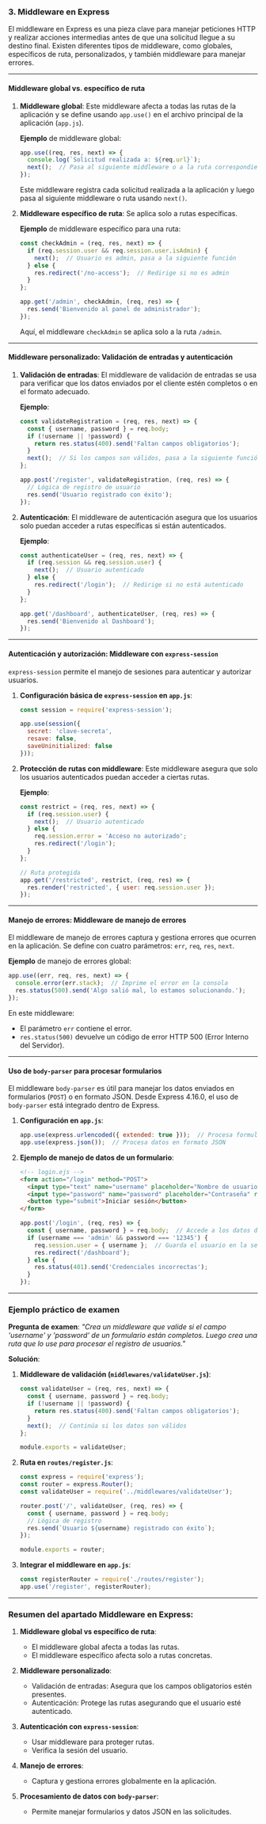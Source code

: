 ### 3. **Middleware en Express**

El middleware en Express es una pieza clave para manejar peticiones HTTP y realizar acciones intermedias antes de que una solicitud llegue a su destino final. Existen diferentes tipos de middleware, como globales, específicos de ruta, personalizados, y también middleware para manejar errores.

---

#### **Middleware global vs. específico de ruta**

1. **Middleware global**:
   Este middleware afecta a todas las rutas de la aplicación y se define usando `app.use()` en el archivo principal de la aplicación (`app.js`).

   **Ejemplo** de middleware global:
   ```javascript
   app.use((req, res, next) => {
     console.log(`Solicitud realizada a: ${req.url}`);
     next();  // Pasa al siguiente middleware o a la ruta correspondiente
   });
   ```

   Este middleware registra cada solicitud realizada a la aplicación y luego pasa al siguiente middleware o ruta usando `next()`.

2. **Middleware específico de ruta**:
   Se aplica solo a rutas específicas.

   **Ejemplo** de middleware específico para una ruta:
   ```javascript
   const checkAdmin = (req, res, next) => {
     if (req.session.user && req.session.user.isAdmin) {
       next();  // Usuario es admin, pasa a la siguiente función
     } else {
       res.redirect('/no-access');  // Redirige si no es admin
     }
   };

   app.get('/admin', checkAdmin, (req, res) => {
     res.send('Bienvenido al panel de administrador');
   });
   ```

   Aquí, el middleware `checkAdmin` se aplica solo a la ruta `/admin`.

---

#### **Middleware personalizado: Validación de entradas y autenticación**

1. **Validación de entradas**:
   El middleware de validación de entradas se usa para verificar que los datos enviados por el cliente estén completos o en el formato adecuado.

   **Ejemplo**:
   ```javascript
   const validateRegistration = (req, res, next) => {
     const { username, password } = req.body;
     if (!username || !password) {
       return res.status(400).send('Faltan campos obligatorios');
     }
     next();  // Si los campos son válidos, pasa a la siguiente función
   };

   app.post('/register', validateRegistration, (req, res) => {
     // Lógica de registro de usuario
     res.send('Usuario registrado con éxito');
   });
   ```

2. **Autenticación**:
   El middleware de autenticación asegura que los usuarios solo puedan acceder a rutas específicas si están autenticados.

   **Ejemplo**:
   ```javascript
   const authenticateUser = (req, res, next) => {
     if (req.session && req.session.user) {
       next();  // Usuario autenticado
     } else {
       res.redirect('/login');  // Redirige si no está autenticado
     }
   };

   app.get('/dashboard', authenticateUser, (req, res) => {
     res.send('Bienvenido al Dashboard');
   });
   ```

---

#### **Autenticación y autorización: Middleware con `express-session`**

`express-session` permite el manejo de sesiones para autenticar y autorizar usuarios.

1. **Configuración básica de `express-session` en `app.js`**:
   ```javascript
   const session = require('express-session');

   app.use(session({
     secret: 'clave-secreta',
     resave: false,
     saveUninitialized: false
   }));
   ```

2. **Protección de rutas con middleware**:
   Este middleware asegura que solo los usuarios autenticados puedan acceder a ciertas rutas.

   **Ejemplo**:
   ```javascript
   const restrict = (req, res, next) => {
     if (req.session.user) {
       next();  // Usuario autenticado
     } else {
       req.session.error = 'Acceso no autorizado';
       res.redirect('/login');
     }
   };

   // Ruta protegida
   app.get('/restricted', restrict, (req, res) => {
     res.render('restricted', { user: req.session.user });
   });
   ```

---

#### **Manejo de errores: Middleware de manejo de errores**

El middleware de manejo de errores captura y gestiona errores que ocurren en la aplicación. Se define con cuatro parámetros: `err`, `req`, `res`, `next`.

**Ejemplo** de manejo de errores global:
```javascript
app.use((err, req, res, next) => {
  console.error(err.stack);  // Imprime el error en la consola
  res.status(500).send('Algo salió mal, lo estamos solucionando.');
});
```

En este middleware:
- El parámetro `err` contiene el error.
- `res.status(500)` devuelve un código de error HTTP 500 (Error Interno del Servidor).

---

#### **Uso de `body-parser` para procesar formularios**

El middleware `body-parser` es útil para manejar los datos enviados en formularios (`POST`) o en formato JSON. Desde Express 4.16.0, el uso de `body-parser` está integrado dentro de Express.

1. **Configuración en `app.js`**:
   ```javascript
   app.use(express.urlencoded({ extended: true }));  // Procesa formularios
   app.use(express.json());  // Procesa datos en formato JSON
   ```

2. **Ejemplo de manejo de datos de un formulario**:
   ```html
   <!-- login.ejs -->
   <form action="/login" method="POST">
     <input type="text" name="username" placeholder="Nombre de usuario" required>
     <input type="password" name="password" placeholder="Contraseña" required>
     <button type="submit">Iniciar sesión</button>
   </form>
   ```

   ```javascript
   app.post('/login', (req, res) => {
     const { username, password } = req.body;  // Accede a los datos del formulario
     if (username === 'admin' && password === '12345') {
       req.session.user = { username };  // Guarda el usuario en la sesión
       res.redirect('/dashboard');
     } else {
       res.status(401).send('Credenciales incorrectas');
     }
   });
   ```

---

### **Ejemplo práctico de examen**

**Pregunta de examen**: *"Crea un middleware que valide si el campo 'username' y 'password' de un formulario están completos. Luego crea una ruta que lo use para procesar el registro de usuarios."*

**Solución**:

1. **Middleware de validación (`middlewares/validateUser.js`)**:
   ```javascript
   const validateUser = (req, res, next) => {
     const { username, password } = req.body;
     if (!username || !password) {
       return res.status(400).send('Faltan campos obligatorios');
     }
     next();  // Continúa si los datos son válidos
   };

   module.exports = validateUser;
   ```

2. **Ruta en `routes/register.js`**:
   ```javascript
   const express = require('express');
   const router = express.Router();
   const validateUser = require('../middlewares/validateUser');

   router.post('/', validateUser, (req, res) => {
     const { username, password } = req.body;
     // Lógica de registro
     res.send(`Usuario ${username} registrado con éxito`);
   });

   module.exports = router;
   ```

3. **Integrar el middleware en `app.js`**:
   ```javascript
   const registerRouter = require('./routes/register');
   app.use('/register', registerRouter);
   ```

---

### **Resumen del apartado Middleware en Express**:

1. **Middleware global vs específico de ruta**:
   - El middleware global afecta a todas las rutas.
   - El middleware específico afecta solo a rutas concretas.

2. **Middleware personalizado**:
   - Validación de entradas: Asegura que los campos obligatorios estén presentes.
   - Autenticación: Protege las rutas asegurando que el usuario esté autenticado.

3. **Autenticación con `express-session`**:
   - Usar middleware para proteger rutas.
   - Verifica la sesión del usuario.

4. **Manejo de errores**:
   - Captura y gestiona errores globalmente en la aplicación.

5. **Procesamiento de datos con `body-parser`**:
   - Permite manejar formularios y datos JSON en las solicitudes.
